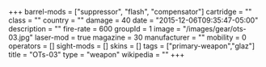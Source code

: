 +++
barrel-mods = ["suppressor", "flash", "compensator"]
cartridge = ""
class = ""
country = ""
damage = 40
date = "2015-12-06T09:35:47-05:00"
description = ""
fire-rate = 600
groupId = 1
image = "/images/gear/ots-03.jpg"
laser-mod = true
magazine = 30
manufacturer = ""
mobility = 0
operators = []
sight-mods = []
skins = []
tags = ["primary-weapon","glaz"]
title = "OTs-03"
type = "weapon"
wikipedia = ""
+++
